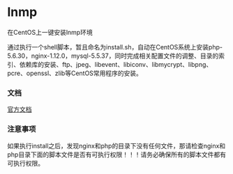 # lnmp
在CentOS上一键安装lnmp环境

通过执行一个shell脚本，暂且命名为install.sh，自动在CentOS系统上安装php-5.6.30，nginx-1.12.0，mysql-5.5.37，同时完成相关配置文件的调整、目录的索引、依赖库的安装、ftp、jpeg、libevent、libiconv、libmycrypt、libpng、pcre、openssl、zlib等CentOS常用程序的安装。

### 文档

[官方文档](http://www.liumapp.com/articles/2017/04/20/1492658108249.html)

### 注意事项

如果执行install之后，发现nginx和php的目录下没有任何文件，那请检查nginx和php目录下面的脚本文件是否有可执行权限！！！请务必确保所有的脚本文件都有可执行权限。

